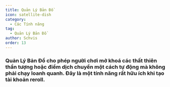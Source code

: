 ```yaml
---
title: Quản Lý Bản Đồ
icon: satellite-dish
category:
  - Các Tính năng
tag:
  - Quản Lý Bản Đồ
author: Schvis
order: 13
---
```


### Quản Lý Bản Đồ cho phép người chơi mở khoá các thất thiên thần tượng hoặc điểm dịch chuyển một cách tự động mà không phải chạy loanh quanh. Đây là một tính năng rất hữu ích khi tạo tài khoản reroll.